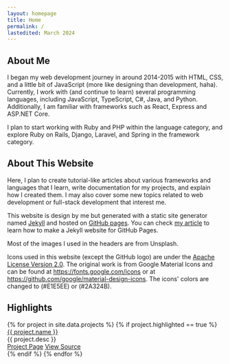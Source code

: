 ```yaml
---
layout: homepage
title: Home
permalink: /
lastedited: March 2024
---
```

## About Me
I began my web development journey in around 2014-2015 with HTML, CSS, and a little bit of JavaScript (more like designing than development, haha). Currently, I work with (and continue to learn) several programming languages, including JavaScript, TypeScript, C#, Java, and Python. Additionally, I am familiar with frameworks such as React, Express and ASP.NET Core.

I plan to start working with Ruby and PHP within the language category, and explore Ruby on Rails, Django, Laravel, and Spring in the framework category.

## About This Website
Here, I plan to create tutorial-like articles about various frameworks and languages that I learn, write documentation for my projects, and explain how I created them. I may also cover some new topics related to web development or full-stack development that interest me.

This website is design by me but generated with a static site generator named <a href="https://jekyllrb.com/" target="_blank">Jekyll</a> and hosted on <a href="https://pages.github.com/" target="_blank">GitHub pages</a>. You can check <a href="#soon">my article</a> to learn how to make a Jekyll website for GitHub Pages.

Most of the images I used in the headers are from Unsplash.

Icons used in this website (except the GitHub logo) are under the <a href="https://github.com/google/material-design-icons/blob/master/LICENSE" target="_blank">Apache License Version 2.0</a>. The original work is from Google Material Icons and can be found at <a href="https://fonts.google.com/icons" target="_blank">https://fonts.google.com/icons</a> or at <a href="https://github.com/google/material-design-icons" target="_blank">https://github.com/google/material-design-icons</a>. The icons' colors are changed to (#E1E5EE) or (#2A324B).

## Highlights
<div class="listings home-listings">
	{% for project in site.data.projects %}
	{% if project.highlighted == true %}
	<div class="list-entry">
		<a class="list-entry-title" href="{{ project.site_link }}">{{ project.name }}</a>
		<div class="list-entry-desc">{{ project.desc }}</div>
		<div class="list-entry-buttons">
			<a class="list-entry-button article" href="{{ project.site_link }}">Project Page</a>
			<a class="list-entry-button source" href="{{ site.github_profile }}{{ project.github_link }}" target="_blank">View Source</a>
		</div>
	</div>
	{% endif %}
	{% endfor %}
</div>